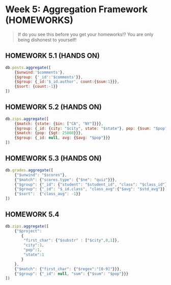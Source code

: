 Week 5: Aggregation Framework (HOMEWORKS)
=========================================


> If do you see this before you get your homeworks!?
> You are only being dishonest to yourself!



## HOMEWORK 5.1 (HANDS ON)

```js
db.posts.aggregate([ 
	{$unwind:'$comments'},
	{$group: {'_id':'$comments'}},
	{$group: {_id:'$_id.author', count:{$sum:1}}},
	{$sort: {count:-1}}
])
```

## HOMEWORK 5.2 (HANDS ON)

```js
db.zips.aggregate([
	{$match: {state: {$in: ["CA", "NY"]}}},
	{$group: {_id: {city: "$city", state: "$state"}, pop: {$sum: "$pop"}}},
	{$match: {pop: {$gt: 25000}}},
	{$group: {_id: null, avg: {$avg: "$pop"}}}
])
```

## HOMEWORK 5.3 (HANDS ON)

```js
db.grades.aggregate([
	{"$unwind": "$scores"},
	{"$match": {"scores.type": {"$ne": "quiz"}}},
	{"$group": {"_id": {"student": "$student_id", "class": "$class_id"}, "std_avg": {"$avg": "$scores.score"}} },
	{"$group": {"_id": "$_id.class", "class_avg":{"$avg": "$std_avg"}} },
	{"$sort":  {"class_avg": -1}}
])
```

## HOMEWORK 5.4

```js
db.zips.aggregate([
	{"$project": 
	   {
	    "first_char": {"$substr" : ["$city",0,1]},
	    "city":1,
	    "pop":1,
	    "state":1
	   }    
	},
	{"$match": {"first_char": {"$regex":"[0-9]"}}},
	{"$group": {"_id": null, "sum": {"$sum": "$pop"}}}
])
```
